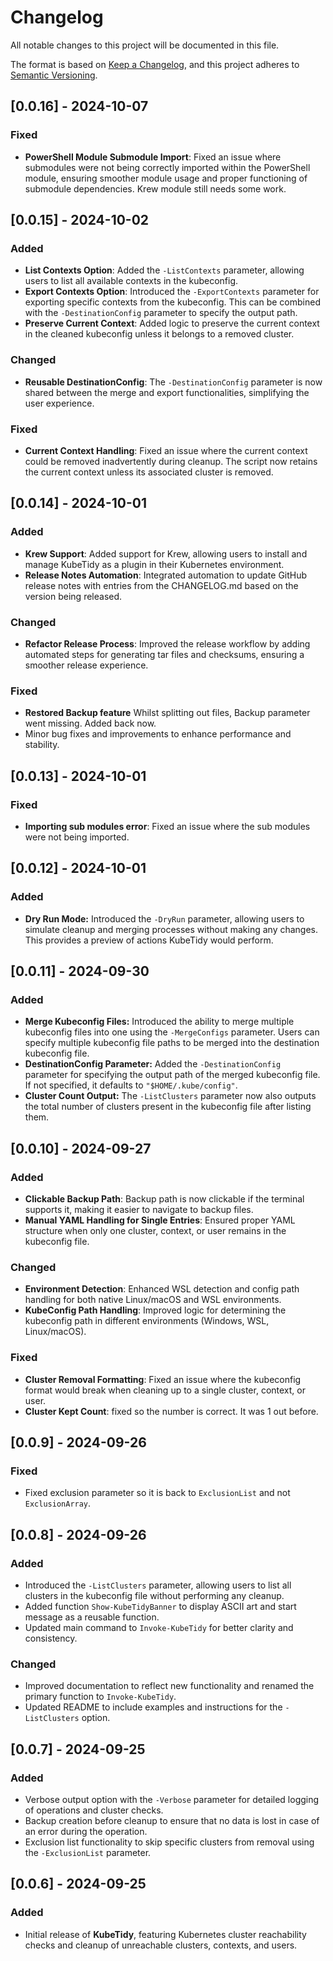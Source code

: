 # Changelog

All notable changes to this project will be documented in this file.

The format is based on [Keep a Changelog](https://keepachangelog.com/en/1.0.0/), and this project adheres to [Semantic Versioning](https://semver.org/spec/v2.0.0.html).

## [0.0.16] - 2024-10-07

### Fixed
- **PowerShell Module Submodule Import**: Fixed an issue where submodules were not being correctly imported within the PowerShell module, ensuring smoother module usage and proper functioning of submodule dependencies. Krew module still needs some work.

## [0.0.15] - 2024-10-02

### Added
- **List Contexts Option**: Added the `-ListContexts` parameter, allowing users to list all available contexts in the kubeconfig.
- **Export Contexts Option**: Introduced the `-ExportContexts` parameter for exporting specific contexts from the kubeconfig. This can be combined with the `-DestinationConfig` parameter to specify the output path.
- **Preserve Current Context**: Added logic to preserve the current context in the cleaned kubeconfig unless it belongs to a removed cluster.

### Changed
- **Reusable DestinationConfig**: The `-DestinationConfig` parameter is now shared between the merge and export functionalities, simplifying the user experience.

### Fixed
- **Current Context Handling**: Fixed an issue where the current context could be removed inadvertently during cleanup. The script now retains the current context unless its associated cluster is removed.

## [0.0.14] - 2024-10-01

### Added
- **Krew Support**: Added support for Krew, allowing users to install and manage KubeTidy as a plugin in their Kubernetes environment.
- **Release Notes Automation**: Integrated automation to update GitHub release notes with entries from the CHANGELOG.md based on the version being released.

### Changed
- **Refactor Release Process**: Improved the release workflow by adding automated steps for generating tar files and checksums, ensuring a smoother release experience.

### Fixed
- **Restored Backup feature** Whilst splitting out files, Backup parameter went missing. Added back now.
- Minor bug fixes and improvements to enhance performance and stability.

## [0.0.13] - 2024-10-01

### Fixed
- **Importing sub modules error**: Fixed an issue where the sub modules were not being imported.

## [0.0.12] - 2024-10-01

### Added
- **Dry Run Mode:** Introduced the `-DryRun` parameter, allowing users to simulate cleanup and merging processes without making any changes. This provides a preview of actions KubeTidy would perform.

## [0.0.11] - 2024-09-30

### Added
- **Merge Kubeconfig Files:** Introduced the ability to merge multiple kubeconfig files into one using the `-MergeConfigs` parameter. Users can specify multiple kubeconfig file paths to be merged into the destination kubeconfig file.
- **DestinationConfig Parameter:** Added the `-DestinationConfig` parameter for specifying the output path of the merged kubeconfig file. If not specified, it defaults to `"$HOME/.kube/config"`.
- **Cluster Count Output:** The `-ListClusters` parameter now also outputs the total number of clusters present in the kubeconfig file after listing them.

## [0.0.10] - 2024-09-27

### Added
- **Clickable Backup Path**: Backup path is now clickable if the terminal supports it, making it easier to navigate to backup files.
- **Manual YAML Handling for Single Entries**: Ensured proper YAML structure when only one cluster, context, or user remains in the kubeconfig file.

### Changed
- **Environment Detection**: Enhanced WSL detection and config path handling for both native Linux/macOS and WSL environments.
- **KubeConfig Path Handling**: Improved logic for determining the kubeconfig path in different environments (Windows, WSL, Linux/macOS).

### Fixed
- **Cluster Removal Formatting**: Fixed an issue where the kubeconfig format would break when cleaning up to a single cluster, context, or user.
- **Cluster Kept Count**: fixed so the number is correct. It was 1 out before.


## [0.0.9] - 2024-09-26

### Fixed
- Fixed exclusion parameter so it is back to `ExclusionList` and not `ExclusionArray`.

## [0.0.8] - 2024-09-26

### Added
- Introduced the `-ListClusters` parameter, allowing users to list all clusters in the kubeconfig file without performing any cleanup.
- Added function `Show-KubeTidyBanner` to display ASCII art and start message as a reusable function.
- Updated main command to `Invoke-KubeTidy` for better clarity and consistency.

### Changed
- Improved documentation to reflect new functionality and renamed the primary function to `Invoke-KubeTidy`.
- Updated README to include examples and instructions for the `-ListClusters` option.

## [0.0.7] - 2024-09-25

### Added
- Verbose output option with the `-Verbose` parameter for detailed logging of operations and cluster checks.
- Backup creation before cleanup to ensure that no data is lost in case of an error during the operation.
- Exclusion list functionality to skip specific clusters from removal using the `-ExclusionList` parameter.

## [0.0.6] - 2024-09-25

### Added
- Initial release of **KubeTidy**, featuring Kubernetes cluster reachability checks and cleanup of unreachable clusters, contexts, and users.